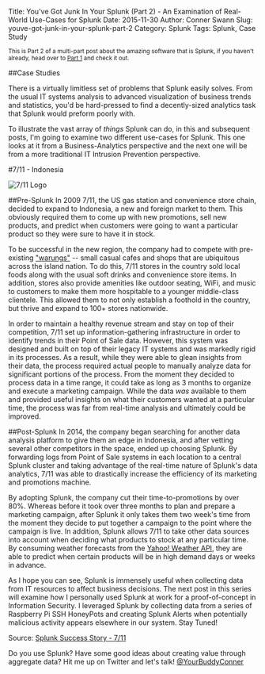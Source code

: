Title: You've Got Junk In Your Splunk (Part 2) - An Examination of Real-World Use-Cases for Splunk
Date: 2015-11-30
Author: Conner Swann
Slug: youve-got-junk-in-your-splunk-part-2
Category: Splunk
Tags: Splunk, Case Study

<small>This is Part 2 of a multi-part post about the amazing software that is Splunk, if you haven't already, head over to [Part 1](http://connerswann.me/youve-got-junk-in-your-splunk-an-introduction-to-splunk-and-it-data-analysis/) and check it out.</small>

##Case Studies

There is a virtually limitless set of problems that Splunk easily solves. From the usual IT systems analysis to advanced visualization of business trends and statistics, you'd be hard-pressed to find a decently-sized analytics task that Splunk would preform poorly with. 

To illustrate the vast array of *things* Splunk can do, in this and subsequent posts, I'm going to examine two different use-cases for Splunk. This one looks at it from a Business-Analytics perspective and the next one will be from a more traditional IT Intrusion Prevention perspective. 

#7/11 - Indonesia

![7/11 Logo]({static}/images/2015/7-Eleven-Logo.PNG)

##Pre-Splunk
In 2009 7/11, the US gas station and convenience store chain, decided to expand to Indonesia, a new and foreign market to them. This obviously required them to come up with new promotions, sell new products, and predict when customers were going to want a particular product so they were sure to have it in stock.

To be successful in the new region, the company had to compete with pre-existing ["warungs"](https://en.wikipedia.org/wiki/Warung) -- small casual cafes and shops that are ubiquitous across the island nation. To do this, 7/11 stores in the country sold local foods along with the usual soft drinks and convenience store items. In addition, stores also provide amenities like outdoor seating, WiFi, and music to customers to make them more hospitable to a younger middle-class clientele. This allowed them to not only establish a foothold in the country, but thrive and expand to 100+ stores nationwide.

In order to maintain a healthy revenue stream and stay on top of their competition, 7/11 set up information-gathering infrastructure in order to identify trends in their Point of Sale data. However, this system was designed and built on top of their legacy IT systems and was markedly rigid in its processes. As a result, while they were able to glean insights from their data, the process required actual people to manually analyze data for significant portions of the process. From the moment they decided to process data in a time range, it could take as long as 3 months to organize and execute a marketing campaign. While the data *was* available to them and provided useful insights on what their customers wanted at a particular time, the process was far from real-time analysis and ultimately could be improved. 

##Post-Splunk
In 2014, the company began searching for another data analysis platform to give them an edge in Indonesia, and after vetting several other competitors in the space, ended up choosing Splunk. By forwarding logs from Point of Sale systems in each location to a central Splunk cluster and taking advantage of the real-time nature of Splunk's data analytics, 7/11 was able to drastically increase the efficiency of its marketing and promotions machine. 

By adopting Splunk, the company cut their time-to-promotions by over 80%. Whereas before it took over three months to plan and prepare a marketing campaign, after Splunk it only takes them two week's time from the moment they decide to put together a campaign to the point where the campaign is live. In addition, Splunk allows 7/11 to take other data sources into account when deciding what products to stock at any particular time. By consuming weather forecasts from the [Yahoo! Weather API](https://developer.yahoo.com/weather/), they are able to predict when certain products will be in high demand days or weeks in advance. 

As I hope you can see, Splunk is immensely useful when collecting data from IT resources to affect business decisions. The next post in this series will examine how I personally used Splunk at work for a proof-of-concept in Information Security. I leveraged Splunk by collecting data from a series of Raspberry Pi SSH HoneyPots and creating Splunk Alerts when potentially malicious activity appears elsewhere in our system. Stay Tuned!

Source: 
[Splunk Success Story - 7/11](http://www.splunk.com/view/7-eleven-indonesia/SP-CAAAN92)

Do you use Splunk? Have some good ideas about creating value through aggregate data? Hit me up on Twitter and let's talk! [@YourBuddyConner](http://twitter.com/yourbuddyconner)